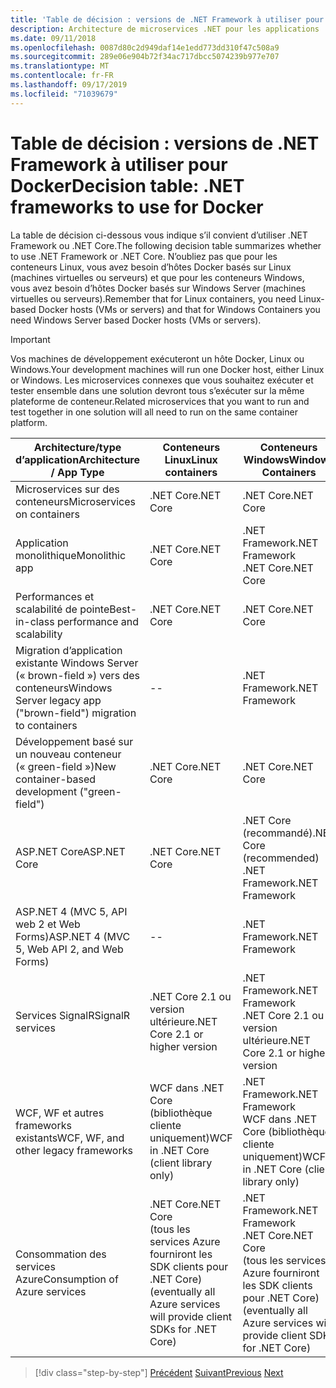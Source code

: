 ```yaml
---
title: 'Table de décision : versions de .NET Framework à utiliser pour Docker'
description: Architecture de microservices .NET pour les applications .NET en conteneur | Table de décision, versions de .NET Framework à utiliser pour Docker
ms.date: 09/11/2018
ms.openlocfilehash: 0087d80c2d949daf14e1edd773dd310f47c508a9
ms.sourcegitcommit: 289e06e904b72f34ac717dbcc5074239b977e707
ms.translationtype: MT
ms.contentlocale: fr-FR
ms.lasthandoff: 09/17/2019
ms.locfileid: "71039679"
---
```

# <a name="decision-table-net-frameworks-to-use-for-docker"></a><span data-ttu-id="c1a5a-104">Table de décision : versions de .NET Framework à utiliser pour Docker</span><span class="sxs-lookup"><span data-stu-id="c1a5a-104">Decision table: .NET frameworks to use for Docker</span></span>

<span data-ttu-id="c1a5a-105">La table de décision ci-dessous vous indique s’il convient d’utiliser .NET Framework ou .NET Core.</span><span class="sxs-lookup"><span data-stu-id="c1a5a-105">The following decision table summarizes whether to use .NET Framework or .NET Core.</span></span> <span data-ttu-id="c1a5a-106">N’oubliez pas que pour les conteneurs Linux, vous avez besoin d’hôtes Docker basés sur Linux (machines virtuelles ou serveurs) et que pour les conteneurs Windows, vous avez besoin d’hôtes Docker basés sur Windows Server (machines virtuelles ou serveurs).</span><span class="sxs-lookup"><span data-stu-id="c1a5a-106">Remember that for Linux containers, you need Linux-based Docker hosts (VMs or servers) and that for Windows Containers you need Windows Server based Docker hosts (VMs or servers).</span></span>

> [!IMPORTANT]
> <span data-ttu-id="c1a5a-107">Vos machines de développement exécuteront un hôte Docker, Linux ou Windows.</span><span class="sxs-lookup"><span data-stu-id="c1a5a-107">Your development machines will run one Docker host, either Linux or Windows.</span></span> <span data-ttu-id="c1a5a-108">Les microservices connexes que vous souhaitez exécuter et tester ensemble dans une solution devront tous s’exécuter sur la même plateforme de conteneur.</span><span class="sxs-lookup"><span data-stu-id="c1a5a-108">Related microservices that you want to run and test together in one solution will all need to run on the same container platform.</span></span>

| <span data-ttu-id="c1a5a-109">Architecture/type d’application</span><span class="sxs-lookup"><span data-stu-id="c1a5a-109">Architecture / App Type</span></span> | <span data-ttu-id="c1a5a-110">Conteneurs Linux</span><span class="sxs-lookup"><span data-stu-id="c1a5a-110">Linux containers</span></span> | <span data-ttu-id="c1a5a-111">Conteneurs Windows</span><span class="sxs-lookup"><span data-stu-id="c1a5a-111">Windows Containers</span></span> |
|-------------------------|------------------|--------------------|
| <span data-ttu-id="c1a5a-112">Microservices sur des conteneurs</span><span class="sxs-lookup"><span data-stu-id="c1a5a-112">Microservices on containers</span></span> | <span data-ttu-id="c1a5a-113">.NET Core</span><span class="sxs-lookup"><span data-stu-id="c1a5a-113">.NET Core</span></span> | <span data-ttu-id="c1a5a-114">.NET Core</span><span class="sxs-lookup"><span data-stu-id="c1a5a-114">.NET Core</span></span> |
| <span data-ttu-id="c1a5a-115">Application monolithique</span><span class="sxs-lookup"><span data-stu-id="c1a5a-115">Monolithic app</span></span> | <span data-ttu-id="c1a5a-116">.NET Core</span><span class="sxs-lookup"><span data-stu-id="c1a5a-116">.NET Core</span></span> | <span data-ttu-id="c1a5a-117">.NET Framework</span><span class="sxs-lookup"><span data-stu-id="c1a5a-117">.NET Framework</span></span> <br/> <span data-ttu-id="c1a5a-118">.NET Core</span><span class="sxs-lookup"><span data-stu-id="c1a5a-118">.NET Core</span></span> |
| <span data-ttu-id="c1a5a-119">Performances et scalabilité de pointe</span><span class="sxs-lookup"><span data-stu-id="c1a5a-119">Best-in-class performance and scalability</span></span> | <span data-ttu-id="c1a5a-120">.NET Core</span><span class="sxs-lookup"><span data-stu-id="c1a5a-120">.NET Core</span></span> | <span data-ttu-id="c1a5a-121">.NET Core</span><span class="sxs-lookup"><span data-stu-id="c1a5a-121">.NET Core</span></span> |
| <span data-ttu-id="c1a5a-122">Migration d’application existante Windows Server (« brown-field ») vers des conteneurs</span><span class="sxs-lookup"><span data-stu-id="c1a5a-122">Windows Server legacy app ("brown-field") migration to containers</span></span> | -- | <span data-ttu-id="c1a5a-123">.NET Framework</span><span class="sxs-lookup"><span data-stu-id="c1a5a-123">.NET Framework</span></span> |
| <span data-ttu-id="c1a5a-124">Développement basé sur un nouveau conteneur (« green-field »)</span><span class="sxs-lookup"><span data-stu-id="c1a5a-124">New container-based development ("green-field")</span></span> | <span data-ttu-id="c1a5a-125">.NET Core</span><span class="sxs-lookup"><span data-stu-id="c1a5a-125">.NET Core</span></span> | <span data-ttu-id="c1a5a-126">.NET Core</span><span class="sxs-lookup"><span data-stu-id="c1a5a-126">.NET Core</span></span> |
| <span data-ttu-id="c1a5a-127">ASP.NET Core</span><span class="sxs-lookup"><span data-stu-id="c1a5a-127">ASP.NET Core</span></span> | <span data-ttu-id="c1a5a-128">.NET Core</span><span class="sxs-lookup"><span data-stu-id="c1a5a-128">.NET Core</span></span> | <span data-ttu-id="c1a5a-129">.NET Core (recommandé)</span><span class="sxs-lookup"><span data-stu-id="c1a5a-129">.NET Core (recommended)</span></span> <br/> <span data-ttu-id="c1a5a-130">.NET Framework</span><span class="sxs-lookup"><span data-stu-id="c1a5a-130">.NET Framework</span></span> |
| <span data-ttu-id="c1a5a-131">ASP.NET 4 (MVC 5, API web 2 et Web Forms)</span><span class="sxs-lookup"><span data-stu-id="c1a5a-131">ASP.NET 4 (MVC 5, Web API 2, and Web Forms)</span></span> | -- | <span data-ttu-id="c1a5a-132">.NET Framework</span><span class="sxs-lookup"><span data-stu-id="c1a5a-132">.NET Framework</span></span> |
| <span data-ttu-id="c1a5a-133">Services SignalR</span><span class="sxs-lookup"><span data-stu-id="c1a5a-133">SignalR services</span></span> | <span data-ttu-id="c1a5a-134">.NET Core 2.1 ou version ultérieure</span><span class="sxs-lookup"><span data-stu-id="c1a5a-134">.NET Core 2.1 or higher version</span></span> | <span data-ttu-id="c1a5a-135">.NET Framework</span><span class="sxs-lookup"><span data-stu-id="c1a5a-135">.NET Framework</span></span> <br/> <span data-ttu-id="c1a5a-136">.NET Core 2.1 ou version ultérieure</span><span class="sxs-lookup"><span data-stu-id="c1a5a-136">.NET Core 2.1 or higher version</span></span> |
| <span data-ttu-id="c1a5a-137">WCF, WF et autres frameworks existants</span><span class="sxs-lookup"><span data-stu-id="c1a5a-137">WCF, WF, and other legacy frameworks</span></span> | <span data-ttu-id="c1a5a-138">WCF dans .NET Core (bibliothèque cliente uniquement)</span><span class="sxs-lookup"><span data-stu-id="c1a5a-138">WCF in .NET Core (client library only)</span></span> | <span data-ttu-id="c1a5a-139">.NET Framework</span><span class="sxs-lookup"><span data-stu-id="c1a5a-139">.NET Framework</span></span> <br/> <span data-ttu-id="c1a5a-140">WCF dans .NET Core (bibliothèque cliente uniquement)</span><span class="sxs-lookup"><span data-stu-id="c1a5a-140">WCF in .NET Core (client library only)</span></span> |
| <span data-ttu-id="c1a5a-141">Consommation des services Azure</span><span class="sxs-lookup"><span data-stu-id="c1a5a-141">Consumption of Azure services</span></span> | <span data-ttu-id="c1a5a-142">.NET Core</span><span class="sxs-lookup"><span data-stu-id="c1a5a-142">.NET Core</span></span> <br/> <span data-ttu-id="c1a5a-143">(tous les services Azure fourniront les SDK clients pour .NET Core)</span><span class="sxs-lookup"><span data-stu-id="c1a5a-143">(eventually all Azure services will provide client SDKs for .NET Core)</span></span> | <span data-ttu-id="c1a5a-144">.NET Framework</span><span class="sxs-lookup"><span data-stu-id="c1a5a-144">.NET Framework</span></span> <br/> <span data-ttu-id="c1a5a-145">.NET Core</span><span class="sxs-lookup"><span data-stu-id="c1a5a-145">.NET Core</span></span> <br/> <span data-ttu-id="c1a5a-146">(tous les services Azure fourniront les SDK clients pour .NET Core)</span><span class="sxs-lookup"><span data-stu-id="c1a5a-146">(eventually all Azure services will provide client SDKs for .NET Core)</span></span> |

>[!div class="step-by-step"]
><span data-ttu-id="c1a5a-147">[Précédent](net-framework-container-scenarios.md)
>[Suivant](net-container-os-targets.md)</span><span class="sxs-lookup"><span data-stu-id="c1a5a-147">[Previous](net-framework-container-scenarios.md)
[Next](net-container-os-targets.md)</span></span>
